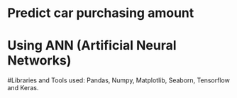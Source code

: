 ﻿# Predict car purchasing amount 
# Using ANN (Artificial Neural Networks)
#Libraries and Tools used: Pandas, Numpy, Matplotlib, Seaborn, Tensorflow and Keras.
